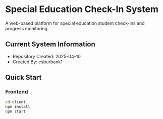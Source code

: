 # Special Education Check-In System

A web-based platform for special education student check-ins and progress monitoring.

## Current System Information
- Repository Created: 2025-04-10
- Created By: csburbank1

## Quick Start

### Frontend
```bash
cd client
npm install
npm start
